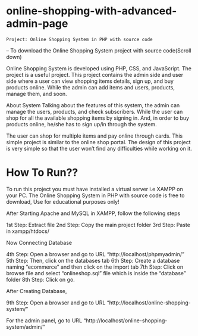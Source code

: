 # online-shopping-with-advanced-admin-page



    Project: Online Shopping System in PHP with source code

– To download the Online Shopping System project with source code(Scroll down)

Online Shopping System is developed using PHP, CSS, and JavaScript. The project is a useful project. This project contains the admin side and user side where a user can view shopping items details, sign up, and buy products online. While the admin can add items and users, products, manage them, and soon.

About System
Talking about the features of this system, the admin can manage the users, products, and check subscribers. While the user can shop for all the available shopping items by signing in. And, in order to buy products online, he/she has to sign up/in through the system.

The user can shop for multiple items and pay online through cards. This simple project is similar to the online shop portal. The design of this project is very simple so that the user won’t find any difficulties while working on it.

<h1>How To Run?? </h1>
To run this project you must have installed a virtual server i.e XAMPP on your PC. The Online Shopping System in PHP with source code is free to download, Use for educational purposes only!

After Starting Apache and MySQL in XAMPP, follow the following steps

1st Step: Extract file
2nd Step: Copy the main project folder
3rd Step: Paste in xampp/htdocs/

Now Connecting Database

4th Step: Open a browser and go to URL “http://localhost/phpmyadmin/”
5th Step: Then, click on the databases tab
6th Step: Create a database naming “ecommerce” and then click on the import tab
7th Step: Click on browse file and select “onlineshop.sql” file which is inside the “database” folder
8th Step: Click on go.

After Creating Database,

9th Step: Open a browser and go to URL “http://localhost/online-shopping-system/”

For the admin panel, go to URL “http://localhost/online-shopping-system/admin/”

